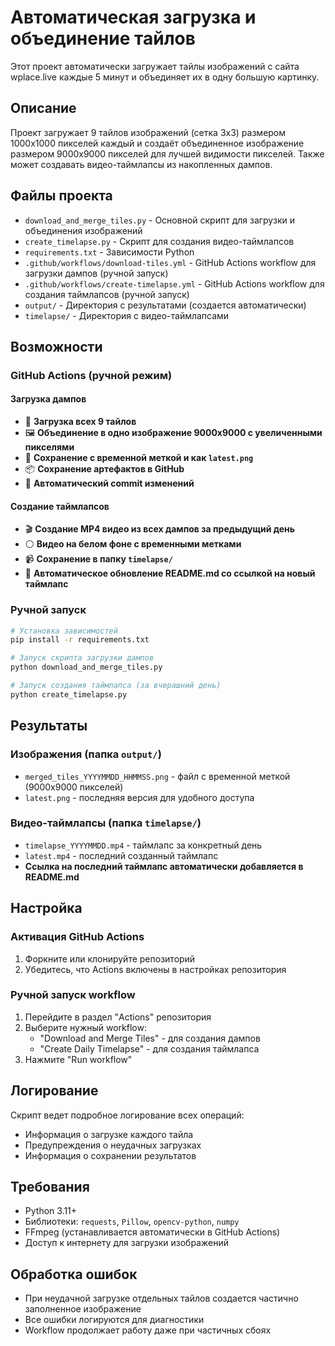 # Автоматическая загрузка и объединение тайлов

Этот проект автоматически загружает тайлы изображений с сайта wplace.live каждые 5 минут и объединяет их в одну большую картинку.

## Описание

Проект загружает 9 тайлов изображений (сетка 3x3) размером 1000x1000 пикселей каждый и создаёт объединенное изображение размером 9000x9000 пикселей для лучшей видимости пикселей. Также может создавать видео-таймлапсы из накопленных дампов.

## Файлы проекта

- `download_and_merge_tiles.py` - Основной скрипт для загрузки и объединения изображений
- `create_timelapse.py` - Скрипт для создания видео-таймлапсов
- `requirements.txt` - Зависимости Python
- `.github/workflows/download-tiles.yml` - GitHub Actions workflow для загрузки дампов (ручной запуск)
- `.github/workflows/create-timelapse.yml` - GitHub Actions workflow для создания таймлапсов (ручной запуск)
- `output/` - Директория с результатами (создается автоматически)
- `timelapse/` - Директория с видео-таймлапсами

## Возможности

### GitHub Actions (ручной режим)

#### Загрузка дампов
- 🔄 **Загрузка всех 9 тайлов**
- 🖼️ **Объединение в одно изображение 9000x9000 с увеличенными пикселями**
- 💾 **Сохранение с временной меткой и как `latest.png`**
- 📦 **Сохранение артефактов в GitHub**
- 🔀 **Автоматический commit изменений**

#### Создание таймлапсов  
- 🎬 **Создание MP4 видео из всех дампов за предыдущий день**
- ⚪ **Видео на белом фоне с временными метками**
- 📹 **Сохранение в папку `timelapse/`**
- 📝 **Автоматическое обновление README.md со ссылкой на новый таймлапс**

### Ручной запуск
```bash
# Установка зависимостей
pip install -r requirements.txt

# Запуск скрипта загрузки дампов
python download_and_merge_tiles.py

# Запуск создания таймлапса (за вчерашний день)
python create_timelapse.py
```

## Результаты

### Изображения (папка `output/`)
- `merged_tiles_YYYYMMDD_HHMMSS.png` - файл с временной меткой (9000x9000 пикселей)
- `latest.png` - последняя версия для удобного доступа

### Видео-таймлапсы (папка `timelapse/`)
- `timelapse_YYYYMMDD.mp4` - таймлапс за конкретный день
- `latest.mp4` - последний созданный таймлапс
- **Ссылка на последний таймлапс автоматически добавляется в README.md**

## Настройка

### Активация GitHub Actions
1. Форкните или клонируйте репозиторий
2. Убедитесь, что Actions включены в настройках репозитория

### Ручной запуск workflow
1. Перейдите в раздел "Actions" репозитория
2. Выберите нужный workflow:
   - "Download and Merge Tiles" - для создания дампов
   - "Create Daily Timelapse" - для создания таймлапса
3. Нажмите "Run workflow"

## Логирование

Скрипт ведет подробное логирование всех операций:
- Информация о загрузке каждого тайла
- Предупреждения о неудачных загрузках
- Информация о сохранении результатов

## Требования

- Python 3.11+
- Библиотеки: `requests`, `Pillow`, `opencv-python`, `numpy`
- FFmpeg (устанавливается автоматически в GitHub Actions)
- Доступ к интернету для загрузки изображений

## Обработка ошибок

- При неудачной загрузке отдельных тайлов создается частично заполненное изображение
- Все ошибки логируются для диагностики
- Workflow продолжает работу даже при частичных сбоях
